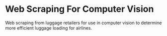 # Web Scraping For Computer Vision

Web scraping from luggage retailers for use in computer vision to determine more efficient luggage loading for airlines.
